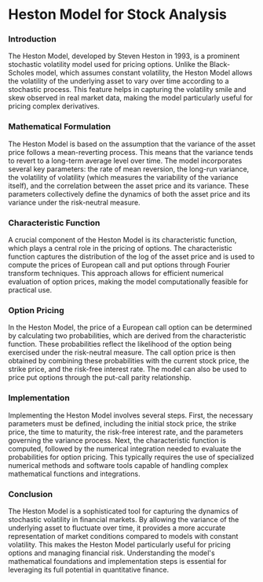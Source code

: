 # Heston Model for Stock Analysis

### Introduction
The Heston Model, developed by Steven Heston in 1993, is a prominent stochastic volatility model used for pricing options. Unlike the Black-Scholes model, which assumes constant volatility, the Heston Model allows the volatility of the underlying asset to vary over time according to a stochastic process. This feature helps in capturing the volatility smile and skew observed in real market data, making the model particularly useful for pricing complex derivatives.

### Mathematical Formulation
The Heston Model is based on the assumption that the variance of the asset price follows a mean-reverting process. This means that the variance tends to revert to a long-term average level over time. The model incorporates several key parameters: the rate of mean reversion, the long-run variance, the volatility of volatility (which measures the variability of the variance itself), and the correlation between the asset price and its variance. These parameters collectively define the dynamics of both the asset price and its variance under the risk-neutral measure.

### Characteristic Function
A crucial component of the Heston Model is its characteristic function, which plays a central role in the pricing of options. The characteristic function captures the distribution of the log of the asset price and is used to compute the prices of European call and put options through Fourier transform techniques. This approach allows for efficient numerical evaluation of option prices, making the model computationally feasible for practical use.

### Option Pricing
In the Heston Model, the price of a European call option can be determined by calculating two probabilities, which are derived from the characteristic function. These probabilities reflect the likelihood of the option being exercised under the risk-neutral measure. The call option price is then obtained by combining these probabilities with the current stock price, the strike price, and the risk-free interest rate. The model can also be used to price put options through the put-call parity relationship.

### Implementation
Implementing the Heston Model involves several steps. First, the necessary parameters must be defined, including the initial stock price, the strike price, the time to maturity, the risk-free interest rate, and the parameters governing the variance process. Next, the characteristic function is computed, followed by the numerical integration needed to evaluate the probabilities for option pricing. This typically requires the use of specialized numerical methods and software tools capable of handling complex mathematical functions and integrations.

### Conclusion
The Heston Model is a sophisticated tool for capturing the dynamics of stochastic volatility in financial markets. By allowing the variance of the underlying asset to fluctuate over time, it provides a more accurate representation of market conditions compared to models with constant volatility. This makes the Heston Model particularly useful for pricing options and managing financial risk. Understanding the model's mathematical foundations and implementation steps is essential for leveraging its full potential in quantitative finance.
